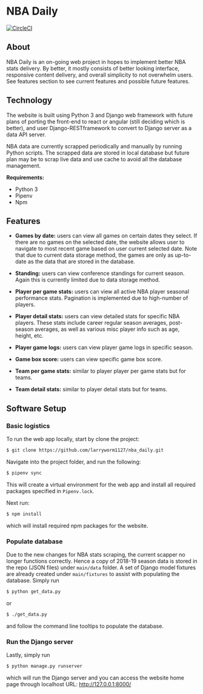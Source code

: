 # NBA Daily

[![CircleCI](https://circleci.com/gh/larryworm1127/nba_daily.svg?style=svg)](https://circleci.com/gh/larryworm1127/nba_daily)

## About

NBA Daily is an on-going web project in hopes to implement better NBA stats 
delivery. By better, it mostly consists of better looking interface, responsive
content delivery, and overall simplicity to not overwhelm users. See features
section to see current features and possible future features.

## Technology

The website is built using Python 3 and Django web framework with future plans
of porting the front-end to react or angular (still deciding which is better),
and user Django-RESTframework to convert to Django server as a data API server.

NBA data are currently scrapped periodically and manually by running Python
scripts. The scrapped data are stored in local database but future plan may be
to scrap live data and use cache to avoid all the database management.

**Requirements:**

- Python 3
- Pipenv
- Npm

## Features

- **Games by date:** users can view all games on certain dates they select.
If there are no games on the selected date, the website allows user to navigate
to most recent game based on user current selected date. Note that due to
current data storage method, the games are only as up-to-date as the data that
are stored in the database.

- **Standing:** users can view conference standings for current season. Again
this is currently limited due to data storage method.

- **Player per game stats:** users can view all active NBA player seasonal 
performance stats. Pagination is implemented due to high-number of players.

- **Player detail stats:** users can view detailed stats for specific NBA 
players. These stats include career regular season averages, post-season
averages, as well as various misc player info such as age, height, etc.

- **Player game logs:** users can view player game logs in specific season.

- **Game box score:** users can view specific game box score.

- **Team per game stats:** similar to player player per game stats but for teams.

- **Team detail stats:** similar to player detail stats but for teams.

## Software Setup

### Basic logistics

To run the web app locally, start by clone the project:
```bash
$ git clone https://github.com/larryworm1127/nba_daily.git
```
Navigate into the project folder, and run the following:
```bash
$ pipenv sync
```
This will create a virtual environment for the web app and install all required
packages specified in `Pipenv.lock`.

Next run:
```bash
$ npm install
```
which will install required npm packages for the website.

### Populate database

Due to the new changes for NBA stats scraping, the current scapper no longer
functions correctly. Hence a copy of 2018-19 season data is stored in the repo
(JSON files) under `main/data` folder. A set of Django model fixtures are 
already created under `main/fixtures` to assist with populating the database.
Simply run
```bash
$ python get_data.py
```
or
```bash
$ ./get_data.py
```
and follow the command line tooltips to populate the database.

### Run the Django server

Lastly, simply run
```bash
$ python manage.py runserver
```
which will run the Django server and you can access the website home page
through localhost URL: http://127.0.0.1:8000/

